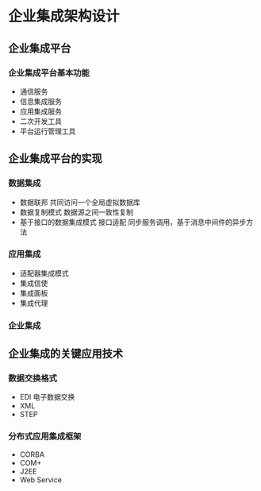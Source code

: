 # 企业集成架构设计

## 企业集成平台
### 企业集成平台基本功能

* 通信服务
* 信息集成服务
* 应用集成服务
* 二次开发工具
* 平台运行管理工具

## 企业集成平台的实现

### 数据集成

* 数据联邦  共同访问一个全局虚拟数据库
* 数据复制模式  数据源之间一致性复制
* 基于接口的数据集成模式  接口适配 同步服务调用，基于消息中间件的异步方法

### 应用集成

* 适配器集成模式
* 集成信使
* 集成面板
* 集成代理

### 企业集成

## 企业集成的关键应用技术

### 数据交换格式

* EDI 电子数据交换
* XML
* STEP

### 分布式应用集成框架

* CORBA
* COM+
* J2EE
* Web Service

